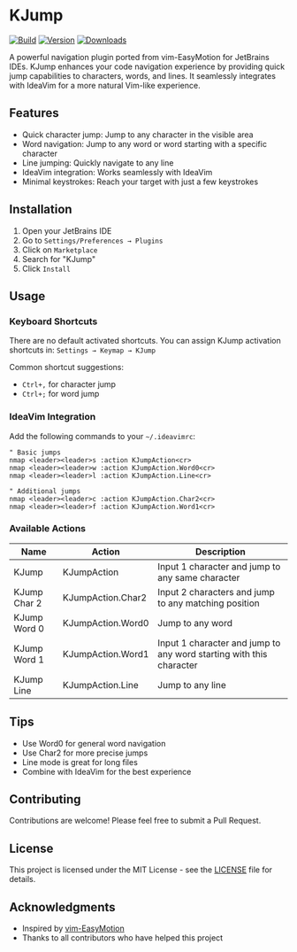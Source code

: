 # KJump

[![Build](https://github.com/a690700752/KJump/workflows/Build/badge.svg)](https://github.com/a690700752/KJump/actions/workflows/build.yml)
[![Version](https://img.shields.io/jetbrains/plugin/v/15097-kjump.svg)](https://plugins.jetbrains.com/plugin/15097-kjump)
[![Downloads](https://img.shields.io/jetbrains/plugin/d/15097-kjump.svg)](https://plugins.jetbrains.com/plugin/15097-kjump)

<!-- Plugin description -->
A powerful navigation plugin ported from vim-EasyMotion for JetBrains IDEs. KJump enhances your code navigation experience by providing quick jump capabilities to characters, words, and lines. It seamlessly integrates with IdeaVim for a more natural Vim-like experience.

## Features

- Quick character jump: Jump to any character in the visible area
- Word navigation: Jump to any word or word starting with a specific character
- Line jumping: Quickly navigate to any line
- IdeaVim integration: Works seamlessly with IdeaVim
- Minimal keystrokes: Reach your target with just a few keystrokes

## Installation

1. Open your JetBrains IDE
2. Go to `Settings/Preferences → Plugins`
3. Click on `Marketplace`
4. Search for "KJump"
5. Click `Install`

## Usage

### Keyboard Shortcuts
There are no default activated shortcuts. You can assign KJump activation shortcuts in:
`Settings → Keymap → KJump`

Common shortcut suggestions:
- `Ctrl+,` for character jump
- `Ctrl+;` for word jump

### IdeaVim Integration
Add the following commands to your `~/.ideavimrc`:

```vimrc
" Basic jumps
nmap <leader><leader>s :action KJumpAction<cr>
nmap <leader><leader>w :action KJumpAction.Word0<cr>
nmap <leader><leader>l :action KJumpAction.Line<cr>

" Additional jumps
nmap <leader><leader>c :action KJumpAction.Char2<cr>
nmap <leader><leader>f :action KJumpAction.Word1<cr>
```

### Available Actions

| Name         | Action            | Description                                                        |
|--------------|-------------------|--------------------------------------------------------------------|
| KJump        | KJumpAction       | Input 1 character and jump to any same character                   |
| KJump Char 2 | KJumpAction.Char2 | Input 2 characters and jump to any matching position               |
| KJump Word 0 | KJumpAction.Word0 | Jump to any word                                                   |
| KJump Word 1 | KJumpAction.Word1 | Input 1 character and jump to any word starting with this character|
| KJump Line   | KJumpAction.Line  | Jump to any line                                                   |

<!-- Plugin description end -->

## Tips
- Use Word0 for general word navigation
- Use Char2 for more precise jumps
- Line mode is great for long files
- Combine with IdeaVim for the best experience

## Contributing

Contributions are welcome! Please feel free to submit a Pull Request.

## License

This project is licensed under the MIT License - see the [LICENSE](LICENSE) file for details.

## Acknowledgments

- Inspired by [vim-EasyMotion](https://github.com/easymotion/vim-easymotion)
- Thanks to all contributors who have helped this project
